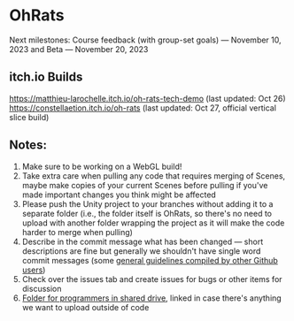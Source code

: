 # OhRats
Next milestones: Course feedback (with group-set goals) — November 10, 2023 and Beta — November 20, 2023
## itch.io Builds
https://matthieu-larochelle.itch.io/oh-rats-tech-demo (last updated: Oct 26)  
https://constellaetion.itch.io/oh-rats (last updated: Oct 27, official vertical slice build)
## Notes:
1. Make sure to be working on a WebGL build!
2. Take extra care when pulling any code that requires merging of Scenes, maybe make copies of your current Scenes before pulling if you've made important changes you think might be affected
3. Please push the Unity project to your branches without adding it to a separate folder (i.e., the folder itself is OhRats, so there's no need to upload with another folder wrapping the project as it will make the code harder to merge when pulling)
4. Describe in the commit message what has been changed — short descriptions are fine but generally we shouldn't have single word commit messages (some [general guidelines compiled by other Github users](https://gist.github.com/robertpainsi/b632364184e70900af4ab688decf6f53))
5. Check over the issues tab and create issues for bugs or other items for discussion
6. [Folder for programmers in shared drive](https://drive.google.com/drive/folders/1hjYj-Z5KZSilB_Ix2iS3OlUAy7iyA7jz?usp=drive_link), linked in case there's anything we want to upload outside of code
